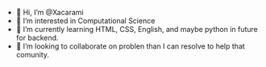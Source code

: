 - 👋 Hi, I’m @Xacarami
- 👀 I’m interested in Computational Science
- 🌱 I’m currently learning HTML, CSS, English, and maybe python in future for backend.
- 💞️ I’m looking to collaborate on problen than I can resolve to help that comunity.
